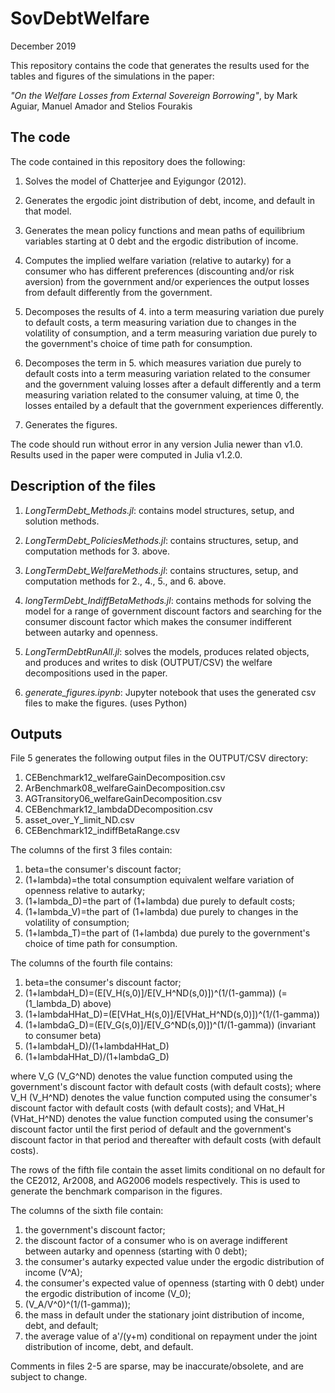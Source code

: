 # SovDebtWelfare

December 2019 

This repository contains the code that generates the results used for the tables
and figures of the simulations in the paper:

_"On the Welfare Losses from External Sovereign Borrowing"_, by Mark Aguiar,
Manuel Amador and Stelios Fourakis 

## The code 

The code contained in this repository does the following: 

1. Solves the model of Chatterjee and Eyigungor (2012).

2. Generates the ergodic joint distribution of debt, income, and default in that
   model.

3. Generates the mean policy functions and mean paths of equilibrium variables
   starting at 0 debt and the ergodic distribution of income.

4. Computes the implied welfare variation (relative to autarky) for a consumer
   who has different preferences (discounting and/or risk aversion) from the
   government and/or experiences the output losses from default differently from
   the government.

5. Decomposes the results of 4. into a term measuring variation due purely to
   default costs, a term measuring variation due to changes in the volatility of
   consumption, and a term measuring variation due purely to the government's
   choice of time path for consumption.

6. Decomposes the term in 5. which measures variation due purely to default
   costs into a term measuring variation related to the consumer and the
   government valuing losses after a default differently and a term measuring
   variation related to the consumer valuing, at time 0, the losses entailed by
   a default that the government experiences differently.

7. Generates the figures. 

The code should run without error in any version Julia newer than v1.0.
Results used in the paper were computed in Julia v1.2.0.

## Description of the files

1. *LongTermDebt_Methods.jl*: contains model structures, setup, and solution
   methods.

2. *LongTermDebt_PoliciesMethods.jl*: contains structures, setup, and
   computation methods for 3. above.

3. *LongTermDebt_WelfareMethods.jl*: contains structures, setup, and computation
   methods for 2., 4., 5., and 6. above.

4. *longTermDebt_IndiffBetaMethods.jl*: contains methods for solving the model
   for a range of government discount factors and searching for the consumer
   discount factor which makes the consumer indifferent between autarky and
   openness.

5. *LongTermDebtRunAll.jl*: solves the models, produces related objects, and
   produces and writes to disk (OUTPUT/CSV) the welfare decompositions used in
   the paper.

6. *generate_figures.ipynb*: Jupyter notebook that uses the generated csv files
   to make the figures. (uses Python)

## Outputs

File 5 generates the following output files in the OUTPUT/CSV directory:

1. CEBenchmark12_welfareGainDecomposition.csv
2. ArBenchmark08_welfareGainDecomposition.csv
3. AGTransitory06_welfareGainDecomposition.csv
4. CEBenchmark12_lambdaDDecomposition.csv
5. asset_over_Y_limit_ND.csv
6. CEBenchmark12_indiffBetaRange.csv

The columns of the first 3 files contain:

1. beta=the consumer's discount factor;
2. (1+lambda)=the total consumption equivalent welfare variation of openness
   relative to autarky;
3. (1+lambda_D)=the part of (1+lambda) due purely to default costs;
4. (1+lambda_V)=the part of (1+lambda) due purely to changes in the volatility
   of consumption;
5. (1+lambda_T)=the part of (1+lambda) due purely to the government's choice of
   time path for consumption.

The columns of the fourth file contains:

1. beta=the consumer's discount factor;
2. (1+lambdaH_D)=(E\[V_H(s,0)]/E\[V_H^ND(s,0)])^(1/(1-gamma)) (=(1_lambda_D)
   above)
3. (1+lambdaHHat_D)=(E\[VHat_H(s,0)]/E\[VHat_H^ND(s,0)])^(1/(1-gamma))
4. (1+lambdaG_D)=(E\[V_G(s,0)]/E\[V_G^ND(s,0)])^(1/(1-gamma)) (invariant to
   consumer beta)
5. (1+lambdaH_D)/(1+lambdaHHat_D)
6. (1+lambdaHHat_D)/(1+lambdaG_D)

where V_G (V_G^ND) denotes the value function computed using the government's
discount factor with default costs (with default costs); where V_H (V_H^ND)
denotes the value function computed using the consumer's discount factor with
default costs (with default costs); and VHat_H (VHat_H^ND) denotes the value
function computed using the consumer's discount factor until the first period of
default and the government's discount factor in that period and thereafter with
default costs (with default costs).

The rows of the fifth file contain the asset limits conditional on no default 
for the CE2012, Ar2008, and AG2006 models respectively. This is used to generate
the benchmark comparison in the figures. 

The columns of the sixth file contain:
1. the government's discount factor;
2. the discount factor of a consumer who is on average indifferent between autarky and openness (starting with 0 debt);
3. the consumer's autarky expected value under the ergodic distribution of income (V^A);
4. the consumer's expected value of openness (starting with 0 debt) under the ergodic distribution of income (V_0);
5. (V_A/V^0)^(1/(1-gamma));
6. the mass in default under the stationary joint distribution of income, debt, and default;
7. the average value of a'/(y+m) conditional on repayment under the joint distribution of income, debt, and default.

Comments in files 2-5 are sparse, may be inaccurate/obsolete, and are subject to
change.
